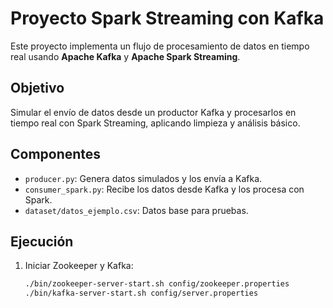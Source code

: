 # Proyecto Spark Streaming con Kafka
Este proyecto implementa un flujo de procesamiento de datos en tiempo real usando **Apache Kafka** y **Apache Spark Streaming**.

## Objetivo
Simular el envío de datos desde un productor Kafka y procesarlos en tiempo real con Spark Streaming, aplicando limpieza y análisis básico.

## Componentes
- `producer.py`: Genera datos simulados y los envía a Kafka.
- `consumer_spark.py`: Recibe los datos desde Kafka y los procesa con Spark.
- `dataset/datos_ejemplo.csv`: Datos base para pruebas.

## Ejecución
1. Iniciar Zookeeper y Kafka:
   ```bash
   ./bin/zookeeper-server-start.sh config/zookeeper.properties
   ./bin/kafka-server-start.sh config/server.properties

